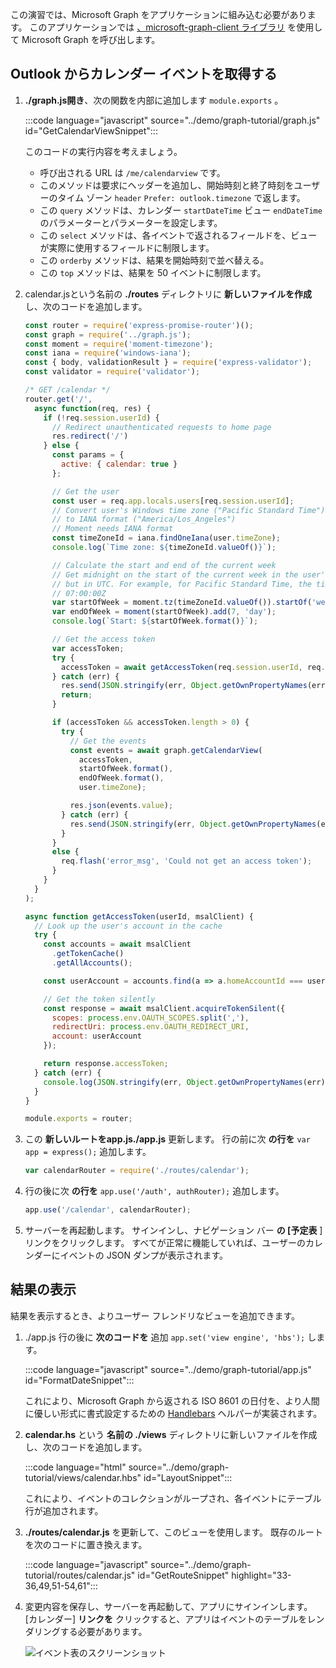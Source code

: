 <!-- markdownlint-disable MD002 MD041 -->

この演習では、Microsoft Graph をアプリケーションに組み込む必要があります。 このアプリケーションでは [、microsoft-graph-client ライブラリ](https://github.com/microsoftgraph/msgraph-sdk-javascript) を使用して Microsoft Graph を呼び出します。

## <a name="get-calendar-events-from-outlook"></a>Outlook からカレンダー イベントを取得する

1. **./graph.js開き**、次の関数を内部に追加します `module.exports` 。

    :::code language="javascript" source="../demo/graph-tutorial/graph.js" id="GetCalendarViewSnippet":::

    このコードの実行内容を考えましょう。

    - 呼び出される URL は `/me/calendarview` です。
    - このメソッドは要求にヘッダーを追加し、開始時刻と終了時刻をユーザーのタイム ゾーン `header` `Prefer: outlook.timezone` で返します。
    - この `query` メソッドは、カレンダー `startDateTime` ビュー `endDateTime` のパラメーターとパラメーターを設定します。
    - この `select` メソッドは、各イベントで返されるフィールドを、ビューが実際に使用するフィールドに制限します。
    - この `orderby` メソッドは、結果を開始時刻で並べ替える。
    - この `top` メソッドは、結果を 50 イベントに制限します。

1. calendar.jsという名前の **./routes** ディレクトリに **新しいファイルを作成** し、次のコードを追加します。

    ```javascript
    const router = require('express-promise-router')();
    const graph = require('../graph.js');
    const moment = require('moment-timezone');
    const iana = require('windows-iana');
    const { body, validationResult } = require('express-validator');
    const validator = require('validator');

    /* GET /calendar */
    router.get('/',
      async function(req, res) {
        if (!req.session.userId) {
          // Redirect unauthenticated requests to home page
          res.redirect('/')
        } else {
          const params = {
            active: { calendar: true }
          };

          // Get the user
          const user = req.app.locals.users[req.session.userId];
          // Convert user's Windows time zone ("Pacific Standard Time")
          // to IANA format ("America/Los_Angeles")
          // Moment needs IANA format
          const timeZoneId = iana.findOneIana(user.timeZone);
          console.log(`Time zone: ${timeZoneId.valueOf()}`);

          // Calculate the start and end of the current week
          // Get midnight on the start of the current week in the user's timezone,
          // but in UTC. For example, for Pacific Standard Time, the time value would be
          // 07:00:00Z
          var startOfWeek = moment.tz(timeZoneId.valueOf()).startOf('week').utc();
          var endOfWeek = moment(startOfWeek).add(7, 'day');
          console.log(`Start: ${startOfWeek.format()}`);

          // Get the access token
          var accessToken;
          try {
            accessToken = await getAccessToken(req.session.userId, req.app.locals.msalClient);
          } catch (err) {
            res.send(JSON.stringify(err, Object.getOwnPropertyNames(err)));
            return;
          }

          if (accessToken && accessToken.length > 0) {
            try {
              // Get the events
              const events = await graph.getCalendarView(
                accessToken,
                startOfWeek.format(),
                endOfWeek.format(),
                user.timeZone);

              res.json(events.value);
            } catch (err) {
              res.send(JSON.stringify(err, Object.getOwnPropertyNames(err)));
            }
          }
          else {
            req.flash('error_msg', 'Could not get an access token');
          }
        }
      }
    );

    async function getAccessToken(userId, msalClient) {
      // Look up the user's account in the cache
      try {
        const accounts = await msalClient
          .getTokenCache()
          .getAllAccounts();

        const userAccount = accounts.find(a => a.homeAccountId === userId);

        // Get the token silently
        const response = await msalClient.acquireTokenSilent({
          scopes: process.env.OAUTH_SCOPES.split(','),
          redirectUri: process.env.OAUTH_REDIRECT_URI,
          account: userAccount
        });

        return response.accessToken;
      } catch (err) {
        console.log(JSON.stringify(err, Object.getOwnPropertyNames(err)));
      }
    }

    module.exports = router;
    ```

1. この **新しいルートをapp.js./app.js** 更新します。 行の前に次 **の行を** `var app = express();` 追加します。

    ```javascript
    var calendarRouter = require('./routes/calendar');
    ```

1. 行の後に次 **の行を** `app.use('/auth', authRouter);` 追加します。

    ```javascript
    app.use('/calendar', calendarRouter);
    ```

1. サーバーを再起動します。 サインインし、ナビゲーション バー **の [予定表** ] リンクをクリックします。 すべてが正常に機能していれば、ユーザーのカレンダーにイベントの JSON ダンプが表示されます。

## <a name="display-the-results"></a>結果の表示

結果を表示するとき、よりユーザー フレンドリなビューを追加できます。

1. ./app.js 行の後に **次のコードを** 追加 `app.set('view engine', 'hbs');` します。

    :::code language="javascript" source="../demo/graph-tutorial/app.js" id="FormatDateSnippet":::

    これにより、Microsoft Graph から返される ISO 8601 の日付を、より人間に優しい形式に書式設定するための [Handlebars](http://handlebarsjs.com/#helpers) ヘルパーが実装されます。

1. **calendar.hs** という **名前の ./views** ディレクトリに新しいファイルを作成し、次のコードを追加します。

    :::code language="html" source="../demo/graph-tutorial/views/calendar.hbs" id="LayoutSnippet":::

    これにより、イベントのコレクションがループされ、各イベントにテーブル行が追加されます。

1. **./routes/calendar.js** を更新して、このビューを使用します。 既存のルートを次のコードに置き換えます。

    :::code language="javascript" source="../demo/graph-tutorial/routes/calendar.js" id="GetRouteSnippet" highlight="33-36,49,51-54,61":::

1. 変更内容を保存し、サーバーを再起動して、アプリにサインインします。 [カレンダー] **リンクを** クリックすると、アプリはイベントのテーブルをレンダリングする必要があります。

    ![イベント表のスクリーンショット](./images/add-msgraph-01.png)
